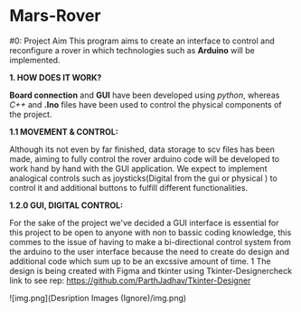 # Mars-Rover


#0: Project Aim
This program aims to create an interface to control and reconfigure a rover in which technologies such as **Arduino** will be implemented. 

**1. HOW DOES IT WORK?**

**Board connection** and **GUI** have been developed using  *python*, whereas *C++* and **.Ino** files have been used to control the physical components of the project. 

**1.1 MOVEMENT & CONTROL:** 

Although its not even by far finished, data storage to scv files has been made, aiming to fully control the rover arduino code will be developed to work hand by hand with the GUI application. We expect to implement analogical controls such as joysticks(Digital from the gui or physical ) to control it and additional buttons to fulfill different functionalities.

**1.2.0 GUI, DIGITAL CONTROL:**

For the sake of the project we've decided a GUI interface is essential for this project to be open to anyone with non to bassic coding knowledge, this commes to the issue of having to make a bi-directional control system from the arduino to the user interface because the need to create do design and additional code which sum up to be an excssive amount of time. 
1
The design is being created with Figma and tkinter using Tkinter-Designercheck link to see rep: https://github.com/ParthJadhav/Tkinter-Designer

![img.png](Desription Images (Ignore)/img.png)
